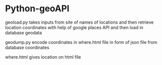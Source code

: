 # Python-geoAPI

geoload.py takes inputs from site of names of locations and then retrieve location coordinates with help of google places API and then load in database geodata

geodump.py encode coordinates in where.html file in form of json file from database coordinates 

where.html gives location on html file
